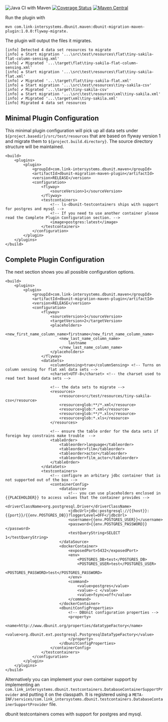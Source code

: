 ![Java CI with Maven](https://github.com/link-intersystems/dbunit-migration-maven-plugin/workflows/Java%20CI%20with%20Maven/badge.svg)
[![Coverage Status](https://coveralls.io/repos/github/link-intersystems/dbunit-migration-maven-plugin/badge.svg?branch=master)](https://coveralls.io/github/link-intersystems/dbunit-migration-maven-plugin?branch=master)
[![Maven Central](https://img.shields.io/maven-central/v/com.link-intersystems.dbunit.maven/dbunit-migration-maven-plugin)](https://mvnrepository.com/artifact/com.link-intersystems.dbunit.maven)

Run the plugin with

```
mvn com.link-intersystems.dbunit.maven:dbunit-migration-maven-plugin:1.0.0:flyway-migrate.
```

The plugin will output the files it migrates.

```shell
[info] Detected 4 data set resources to migrate
[info] ♻︎ Start migration '...\src\test\resources\flat\tiny-sakila-flat-column-sensing.xml'
[info] ✔︎ Migrated '...\target\flat\tiny-sakila-flat-column-sensing.xml'
[info] ♻︎ Start migration '...\src\test\resources\flat\tiny-sakila-flat.xml'
[info] ✔︎ Migrated '...\target\flat\tiny-sakila-flat.xml'
[info] ♻︎ Start migration '...\src\test\resources\tiny-sakila-csv'
[info] ✔︎ Migrated '...\target\tiny-sakila-csv'
[info] ♻︎ Start migration '...\src\test\resources\xml\tiny-sakila.xml'
[info] ✔︎ Migrated '...\target\xml\tiny-sakila.xml'
[info] Migrated 4 data set resources 
```

## Minimal Plugin Configuration

This minimal plugin configuration will pick up all data sets under `${project.basedir}/src/test/resources`
that are based on flyway version 1 and migrate them to `${project.build.directory}`. The source directory structure will
be maintained.

```
<build>
    <plugins>
        <plugin>
            <groupId>com.link-intersystems.dbunit.maven</groupId>
            <artifactId>dbunit-migration-maven-plugin</artifactId>
            <version>RELEASE</version>
            <configuration>
                <flyway>
                    <sourceVersion>1</sourceVersion>
                </flyway>
                <testcontainers>
                    <!-- ls-dbunit-testcontainers ships with support for postgres and mysql -->
                    <!-- If you need to use another container please read the Complete Plugin Configuration section. -->
                    <image>postgres:latest</image>
                </testcontainers>
            </configuration>
        </plugin>
    </plugins>
</build>
```

## Complete Plugin Configuration

The next section shows you all possible configuration options.

```
<build>
    <plugins>
        <plugin>
            <groupId>com.link-intersystems.dbunit.maven</groupId>
            <artifactId>dbunit-migration-maven-plugin</artifactId>
            <version>RELEASE</version>
            <configuration>
                <flyway>
                    <sourceVersion>1</sourceVersion>
                    <targetVersion>2</targetVersion>
                    <placeholders>
                        <new_first_name_column_name>firstname</new_first_name_column_name>
                        <new_last_name_column_name>
                            lastname
                        </new_last_name_column_name>
                    </placeholders>
                </flyway>
                <dataSets>
                    <columnSensing>true</columnSensing> <!-- Turns on column sensing for flat xml data sets -->
                    <charset>UTF-8</charset> <!-- the charset used to read text based data sets -->
                    
                    <!-- the data sets to migrate --> 
                    <resources>
                        <resource>src/test/resources/tiny-sakila-csv</resource>
                        <resource>glob:**/*.xml</resource>
                        <resource>glob:*.xml</resource>
                        <resource>glob:**/*.xls</resource>
                        <resource>glob:*.xls</resource>
                    </resources>
                    
                    <!-- ensure the table order for the data sets if foreign key constrains make trouble  -->
                    <tableOrder>
                        <tableorder>language</tableorder>
                        <tableorder>film</tableorder>
                        <tableorder>actor</tableorder>
                        <tableorder>film_actor</tableorder>
                    </tableOrder>
                </dataSets>
                <testcontainers>
                    <!-- configure an arbitary jdbc container that is not supported out of the box -->
                    <containerConfig>
                        <dataSource>
                            <!-- you can use placeholders enclosed in {{PLACEHOLDER}} to access values that the container provides -->
                            <driverClassName>org.postgresql.Driver</driverClassName>
                            <jdbcUrl>jdbc:postgresql://{{host}}:{{port}}/{{env.POSTGRES_DB}}?loggerLevel=OFF</jdbcUrl>
                            <username>{{env.POSTGRES_USER}}</username>
                            <password>{{env.POSTGRES_PASSWORD}}</password>
                            <testQueryString>SELECT 1</testQueryString>
                        </dataSource>
                        <dockerContainer>
                            <exposedPort>5432</exposedPort>
                            <env>
                                <POSTGRES_DB>test</POSTGRES_DB>
                                <POSTGRES_USER>test</POSTGRES_USER>
                                <POSTGRES_PASSWORD>test</POSTGRES_PASSWORD>
                            </env>
                            <command>
                                <value>postgres</value>
                                <value>-c </value>
                                <value>fsync=off</value>
                            </command>
                        </dockerContainer>
                        <dbunitConfigProperties>
                            <!-- DBUnit configuration properties -->
                            <property>
                                <name>http://www.dbunit.org/properties/datatypeFactory</name>
                                <value>org.dbunit.ext.postgresql.PostgresqlDataTypeFactory</value>
                            </property>
                        </dbunitConfigProperties>
                    </containerConfig>
                </testcontainers>
            </configuration>
        </plugin>
    </plugins>
</build>
```

Alternatively you can implement your own container support by implementing an 
`com.link_intersystems.dbunit.testcontainers.DatabaseContainerSupportProvider` 
and putting it on the classpath. It is registered using a `META-INF/services/com.link_intersystems.dbunit.testcontainers.DatabaseContainerSupportProvider`
file. 

dbunit testcontainers comes with support for postgres and mysql.